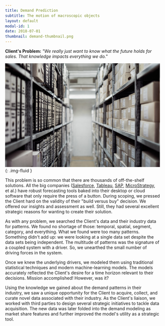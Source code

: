 ```yaml
---
title: Demand Prediction
subtitle: The motion of macroscopic objects
layout: default
modal-id: 1
date: 2018-07-01
thumbnail: demand-thumbnail.png
---
```


[alt]: 'rows-unclaimed-product'
[image]: img/case_studies/demand.png
[salesforce]: https://www.salesforce.com/products/einstein/overview/
[tableau]: https://www.tableau.com/learn/webinars/forecasting-tableau
[sap]: https://www.sapanalytics.cloud/resources-forecasting/
[microstrategy]: https://www.microstrategy.com/us/products/capabilities/advanced-analytics

**Client's Problem:** _"We really just want to know what the future holds for sales. That knowledge impacts everything we do."_

![alt][image]{: .img-fluid }

This problem is so common that there are thousands of off-the-shelf solutions. All the big companies ([Salesforce][salesforce], [Tableau][tableau], [SAP][sap], [MicroStrategy][microstrategy], et al.) have robust forecasting tools baked into their desktop or cloud software that only require the press of a button. During scoping, we pressed the Client hard on the validity of their "build versus buy" decision. We offered our insights and assessment as well. Still, they had several excellent strategic reasons for wanting to create their solution.

As with any problem, we searched the Client's data and their industry data for patterns. We found no shortage of those: temporal, spatial, segment, category, and everything. What we found were too many patterns. Something didn't add up: we were looking at a single data set despite the data sets being independent. The multitude of patterns was the signature of a coupled system with a driver. So, we unearthed the small number of driving forces in the system.

Once we knew the underlying drivers, we modeled them using traditional statistical techniques and modern machine-learning models. The models accurately reflected the Client's desire for a time horizon relevant to their decisions. Mission accomplished! However, was it?

Using the knowledge we gained about the demand patterns in their industry, we saw a unique opportunity for the Client to acquire, collect, and curate novel data associated with their industry. As the Client's liaison, we worked with third parties to design several strategic initiatives to tackle data acquisition. The new data was later folded into the demand modeling as market share features and further improved the model's utility as a strategic tool.
